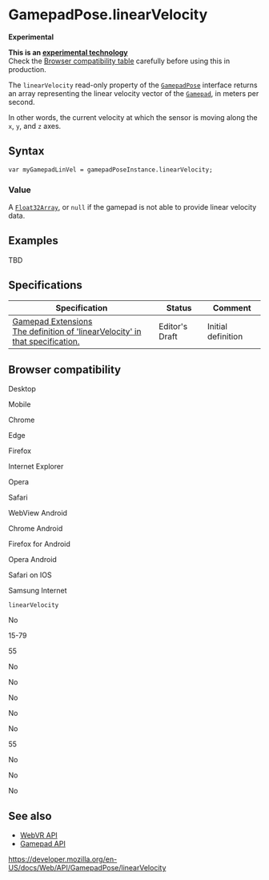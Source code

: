 GamepadPose.linearVelocity
==========================

**Experimental**

**This is an [experimental technology](https://developer.mozilla.org/en-US/docs/MDN/Guidelines/Conventions_definitions#experimental)**  
Check the [Browser compatibility table](#browser_compatibility) carefully before using this in production.

The `linearVelocity` read-only property of the [`GamepadPose`](../gamepadpose) interface returns an array representing the linear velocity vector of the [`Gamepad`](../gamepad), in meters per second.

In other words, the current velocity at which the sensor is moving along the `x`, `y`, and `z` axes.

Syntax
------

    var myGamepadLinVel = gamepadPoseInstance.linearVelocity;

### Value

A [`Float32Array`](https://developer.mozilla.org/en-US/docs/Web/JavaScript/Reference/Global_Objects/Float32Array), or `null` if the gamepad is not able to provide linear velocity data.

Examples
--------

TBD

Specifications
--------------

<table><thead><tr class="header"><th>Specification</th><th>Status</th><th>Comment</th></tr></thead><tbody><tr class="odd"><td><a href="https://w3c.github.io/gamepad/extensions.html#dom-gamepadpose-linearvelocity">Gamepad Extensions<br />
<span class="small">The definition of 'linearVelocity' in that specification.</span></a></td><td><span class="spec-ed">Editor's Draft</span></td><td>Initial definition</td></tr></tbody></table>

Browser compatibility
---------------------

Desktop

Mobile

Chrome

Edge

Firefox

Internet Explorer

Opera

Safari

WebView Android

Chrome Android

Firefox for Android

Opera Android

Safari on IOS

Samsung Internet

`linearVelocity`

No

15-79

55

No

No

No

No

No

55

No

No

No

See also
--------

-   [WebVR API](../webvr_api)
-   [Gamepad API](../gamepad_api)

<a href="https://developer.mozilla.org/en-US/docs/Web/API/GamepadPose/linearVelocity" class="_attribution-link">https://developer.mozilla.org/en-US/docs/Web/API/GamepadPose/linearVelocity</a>
